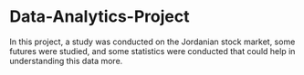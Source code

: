 # Data-Analytics-Project
In this project, a study was conducted on the Jordanian stock market, some futures were studied, and some statistics were conducted that could help in understanding this data more.
